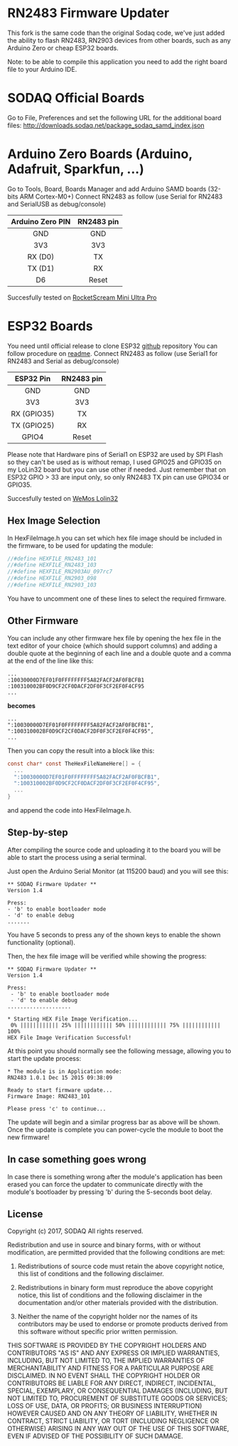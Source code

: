 # RN2483 Firmware Updater

This fork is the same code than the original Sodaq code, we've just added the ability to flash
RN2483, RN2903 devices from other boards, such as any Arduino Zero or cheap ESP32 boards.

Note: to be able to compile this application you need to add the right board file to your Arduino IDE.

# SODAQ Official Boards 
Go to File, Preferences and set the following URL for the additional board files:
http://downloads.sodaq.net/package_sodaq_samd_index.json

# Arduino Zero Boards (Arduino, Adafruit, Sparkfun, ...)
Go to Tools, Board, Boards Manager and add Arduino SAMD boards (32-bits ARM Cortex-M0+)
Connect RN2483 as follow (use Serial for RN2483 and SerialUSB as debug/console)

| Arduino Zero PIN | RN2483 pin |
| :---: | :---: |
| GND | GND |
| 3V3 | 3V3 |
| RX (D0) | TX |
| TX (D1) | RX |
| D6 | Reset |

Succesfully tested on [RocketScream Mini Ultra Pro](http://www.rocketscream.com/blog/product/mini-ultra-pro-v2-with-radio/)

# ESP32 Boards
You need until official release to clone ESP32 [github](https://github.com/espressif/arduino-esp32) repository 
You can follow procedure on [readme](https://github.com/espressif/arduino-esp32#installation-instructions).
Connect RN2483 as follow (use Serial1 for RN2483 and Serial as debug/console)

| ESP32 Pin | RN2483 pin |
| :---: | :---: |
| GND | GND |
| 3V3 | 3V3 |
| RX (GPIO35) | TX |
| TX (GPIO25) | RX |
| GPIO4 | Reset |

Please note that Hardware pins of Serial1 on ESP32 are used by SPI Flash so they can't be used as is without remap, I used GPIO25 and GPIO35 on my LoLin32 board but you can use other if needed. Just remember that on ESP32 GPIO > 33 are input only, so only RN2483 TX pin can use GPIO34 or GPIO35.

Succesfully tested on [WeMos Lolin32](https://wiki.wemos.cc/products:lolin32:lolin32)

## Hex Image Selection

In HexFileImage.h you can set which hex file image should be included in
the firmware, to be used for updating the module:
````C
//#define HEXFILE_RN2483_101
//#define HEXFILE_RN2483_103
//#define HEXFILE_RN2903AU_097rc7
//#define HEXFILE_RN2903_098
//#define HEXFILE_RN2903_103
````
You have to uncomment one of these lines to select the required firmware.

## Other Firmware

You can include any other firmware hex file by opening the hex file in the
text editor of your choice (which should support columns) and adding a
double quote at the beginning of each line and a double quote and a comma
at the end of the line like this:
```
...
:10030000D7EF01F0FFFFFFFF5A82FACF2AF0FBCFB1
:100310002BF0D9CF2CF0DACF2DF0F3CF2EF0F4CF95
...
```
**becomes**
```
...
":10030000D7EF01F0FFFFFFFF5A82FACF2AF0FBCFB1",
":100310002BF0D9CF2CF0DACF2DF0F3CF2EF0F4CF95",
...
```

Then you can copy the result into a block like this:

```C
const char* const TheHexFileNameHere[] = {
  ...
  ":10030000D7EF01F0FFFFFFFF5A82FACF2AF0FBCFB1",
  ":100310002BF0D9CF2CF0DACF2DF0F3CF2EF0F4CF95",
  ...
}

```

and append the code into HexFileImage.h.

##  Step-by-step

After compiling the source code and uploading it to the board you will be able to start the process using a serial terminal.

Just open the Arduino Serial Monitor (at 115200 baud) and you will see this:

```
** SODAQ Firmware Updater **
Version 1.4

Press:
- 'b' to enable bootloader mode
- 'd' to enable debug
.......
```

You have 5 seconds to press any of the shown keys to enable the shown functionality (optional).

Then, the hex file image will be verified while showing the progress:

```
** SODAQ Firmware Updater **
Version 1.4

Press:
 - 'b' to enable bootloader mode
 - 'd' to enable debug
....................

* Starting HEX File Image Verification...
 0% |||||||||||| 25% |||||||||||| 50% |||||||||||| 75% |||||||||||| 100% 
HEX File Image Verification Successful!
```

At this point you should normally see the following message, allowing you to start the update process:

```
* The module is in Application mode: 
RN2483 1.0.1 Dec 15 2015 09:38:09

Ready to start firmware update...
Firmware Image: RN2483_101

Please press 'c' to continue...
```

The update will begin and a similar progress bar as above will be shown. Once the update is complete you can power-cycle the module to boot the new firmware!

## In case something goes wrong
In case there is something wrong after the module's application has been erased you can force the updater to communicate directly with the module's bootloader by pressing 'b' during the 5-seconds boot delay.

## License

Copyright (c) 2017, SODAQ
All rights reserved.

Redistribution and use in source and binary forms, with or without
modification, are permitted provided that the following conditions are met:

1. Redistributions of source code must retain the above copyright notice,
this list of conditions and the following disclaimer.

2. Redistributions in binary form must reproduce the above copyright notice,
this list of conditions and the following disclaimer in the documentation
and/or other materials provided with the distribution.

3. Neither the name of the copyright holder nor the names of its contributors
may be used to endorse or promote products derived from this software without
specific prior written permission.

THIS SOFTWARE IS PROVIDED BY THE COPYRIGHT HOLDERS AND CONTRIBUTORS "AS IS"
AND ANY EXPRESS OR IMPLIED WARRANTIES, INCLUDING, BUT NOT LIMITED TO,
THE IMPLIED WARRANTIES OF MERCHANTABILITY AND FITNESS FOR A PARTICULAR PURPOSE
ARE DISCLAIMED. IN NO EVENT SHALL THE COPYRIGHT HOLDER OR CONTRIBUTORS BE
LIABLE FOR ANY DIRECT, INDIRECT, INCIDENTAL, SPECIAL, EXEMPLARY, OR
CONSEQUENTIAL DAMAGES (INCLUDING, BUT NOT LIMITED TO, PROCUREMENT OF
SUBSTITUTE GOODS OR SERVICES; LOSS OF USE, DATA, OR PROFITS; OR BUSINESS
INTERRUPTION) HOWEVER CAUSED AND ON ANY THEORY OF LIABILITY, WHETHER IN
CONTRACT, STRICT LIABILITY, OR TORT (INCLUDING NEGLIGENCE OR OTHERWISE)
ARISING IN ANY WAY OUT OF THE USE OF THIS SOFTWARE, EVEN IF ADVISED OF THE
POSSIBILITY OF SUCH DAMAGE.

